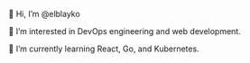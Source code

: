 👋 Hi, I’m @elblayko

👀 I’m interested in DevOps engineering and web development.

🌱 I’m currently learning React, Go, and Kubernetes.

<!---
elblayko/elblayko is a ✨ special ✨ repository because its `README.md` (this file) appears on your GitHub profile.
You can click the Preview link to take a look at your changes.
--->
